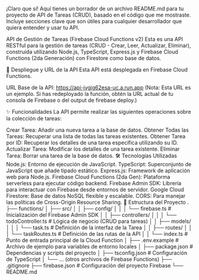 ¡Claro que sí! Aquí tienes un borrador de un archivo README.md para tu proyecto de API de Tareas (CRUD), basado en el código que me mostraste. Incluye secciones clave que son útiles para cualquier desarrollador que quiera entender y usar tu API.

API de Gestión de Tareas (Firebase Cloud Functions v2)
Esta es una API RESTful para la gestión de tareas (CRUD - Crear, Leer, Actualizar, Eliminar), construida utilizando Node.js, TypeScript, Express.js y Firebase Cloud Functions (2da Generación) con Firestore como base de datos.

🚀 Despliegue y URL de la API
Esta API está desplegada en Firebase Cloud Functions.

URL Base de la API: https://api-jvgjg62esa-uc.a.run.app
(Nota: Esta URL es un ejemplo. Si has redeployado la función, obtén la URL actual de tu consola de Firebase o del output de firebase deploy.)

✨ Funcionalidades
La API permite realizar las siguientes operaciones sobre la colección de tareas:

Crear Tarea: Añadir una nueva tarea a la base de datos.
Obtener Todas las Tareas: Recuperar una lista de todas las tareas existentes.
Obtener Tarea por ID: Recuperar los detalles de una tarea específica utilizando su ID.
Actualizar Tarea: Modificar los detalles de una tarea existente.
Eliminar Tarea: Borrar una tarea de la base de datos.
🛠️ Tecnologías Utilizadas
Node.js: Entorno de ejecución de JavaScript.
TypeScript: Superconjunto de JavaScript que añade tipado estático.
Express.js: Framework de aplicación web para Node.js.
Firebase Cloud Functions (2da Gen): Plataforma serverless para ejecutar código backend.
Firebase Admin SDK: Librería para interactuar con Firebase desde entornos de servidor.
Google Cloud Firestore: Base de datos NoSQL flexible y escalable.
CORS: Para manejar las políticas de Cross-Origin Resource Sharing.
📂 Estructura del Proyecto
.
├── functions/
│   ├── src/
│   │   ├── config/
│   │   │   └── firebase.ts         # Inicialización del Firebase Admin SDK
│   │   ├── controllers/
│   │   │   └── todoController.ts   # Lógica de negocio (CRUD para tareas)
│   │   ├── models/
│   │   │   └── task.ts             # Definición de la interfaz de la Tarea
│   │   ├── routes/
│   │   │   └── taskRoutes.ts       # Definición de las rutas de la API
│   │   └── index.ts                # Punto de entrada principal de la Cloud Function
│   ├── .env.example              # Archivo de ejemplo para variables de entorno locales
│   ├── package.json              # Dependencias y scripts del proyecto
│   ├── tsconfig.json             # Configuración de TypeScript
│   └── ... (otros archivos de Firebase Functions)
├── .gitignore
├── firebase.json                 # Configuración del proyecto Firebase
└── README.md